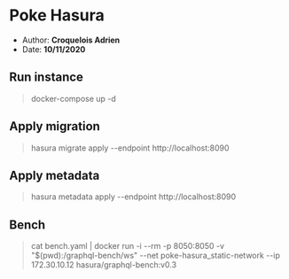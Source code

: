 ﻿# Poke Hasura

* Author: **Croquelois Adrien**
* Date: **10/11/2020**

## Run instance
> docker-compose up -d

## Apply migration
> hasura migrate apply --endpoint http://localhost:8090

## Apply metadata
> hasura metadata apply --endpoint http://localhost:8090

## Bench
> cat bench.yaml | docker run -i --rm -p 8050:8050 -v "$(pwd):/graphql-bench/ws" --net poke-hasura_static-network --ip 172.30.10.12 hasura/graphql-bench:v0.3
